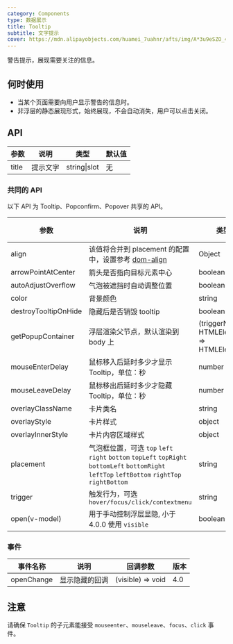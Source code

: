 ```yaml
---
category: Components
type: 数据展示
title: Tooltip
subtitle: 文字提示
cover: https://mdn.alipayobjects.com/huamei_7uahnr/afts/img/A*3u9eSZO_4c0AAAAAAAAAAAAADrJ8AQ/original
---
```


警告提示，展现需要关注的信息。

## 何时使用

- 当某个页面需要向用户显示警告的信息时。
- 非浮层的静态展现形式，始终展现，不会自动消失，用户可以点击关闭。

## API

| 参数  | 说明     | 类型         | 默认值 |
| ----- | -------- | ------------ | ------ |
| title | 提示文字 | string\|slot | 无     |

### 共同的 API

以下 API 为 Tooltip、Popconfirm、Popover 共享的 API。

| 参数 | 说明 | 类型 | 默认值 | 版本 |
| --- | --- | --- | --- | --- |
| align | 该值将合并到 placement 的配置中，设置参考 [dom-align](https://github.com/yiminghe/dom-align) | Object | 无 |  |
| arrowPointAtCenter | 箭头是否指向目标元素中心 | boolean | `false` |  |
| autoAdjustOverflow | 气泡被遮挡时自动调整位置 | boolean | `true` |  |
| color | 背景颜色 | string | 无 |  |
| destroyTooltipOnHide | 隐藏后是否销毁 tooltip | boolean | false |  |
| getPopupContainer | 浮层渲染父节点，默认渲染到 body 上 | (triggerNode: HTMLElement) => HTMLElement | () => document.body |  |
| mouseEnterDelay | 鼠标移入后延时多少才显示 Tooltip，单位：秒 | number | 0.1 |  |
| mouseLeaveDelay | 鼠标移出后延时多少才隐藏 Tooltip，单位：秒 | number | 0.1 |  |
| overlayClassName | 卡片类名 | string | 无 |  |
| overlayStyle | 卡片样式 | object | 无 |  |
| overlayInnerStyle | 卡片内容区域样式 | object | 无 | 4.0 |
| placement | 气泡框位置，可选 `top` `left` `right` `bottom` `topLeft` `topRight` `bottomLeft` `bottomRight` `leftTop` `leftBottom` `rightTop` `rightBottom` | string | top |  |
| trigger | 触发行为，可选 `hover/focus/click/contextmenu` | string | hover |  |
| open(v-model) | 用于手动控制浮层显隐, 小于 4.0.0 使用 `visible` | boolean | false | 4.0 |

### 事件

| 事件名称   | 说明           | 回调参数          | 版本 |
| ---------- | -------------- | ----------------- | ---- |
| openChange | 显示隐藏的回调 | (visible) => void | 4.0  |

## 注意

请确保 `Tooltip` 的子元素能接受 `mouseenter`、`mouseleave`、`focus`、`click` 事件。
